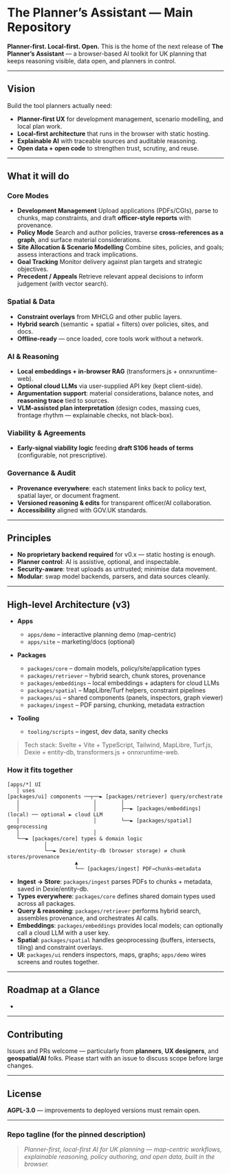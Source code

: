# The Planner’s Assistant — Main Repository

**Planner-first. Local-first. Open.**
This is the home of the next release of **The Planner’s Assistant** — a browser-based AI toolkit for UK planning that keeps reasoning visible, data open, and planners in control.

---

## Vision

Build the tool planners actually need:

* **Planner-first UX** for development management, scenario modelling, and local plan work.
* **Local-first architecture** that runs in the browser with static hosting.
* **Explainable AI** with traceable sources and auditable reasoning.
* **Open data + open code** to strengthen trust, scrutiny, and reuse.

---

## What it will do

### Core Modes

* **Development Management**
  Upload applications (PDFs/CGIs), parse to chunks, map constraints, and draft **officer-style reports** with provenance.
* **Policy Mode**
  Search and author policies, traverse **cross-references as a graph**, and surface material considerations.
* **Site Allocation & Scenario Modelling**
  Combine sites, policies, and goals; assess interactions and track implications.
* **Goal Tracking**
  Monitor delivery against plan targets and strategic objectives.
* **Precedent / Appeals**
  Retrieve relevant appeal decisions to inform judgement (with vector search).

### Spatial & Data

* **Constraint overlays** from MHCLG and other public layers.
* **Hybrid search** (semantic + spatial + filters) over policies, sites, and docs.
* **Offline-ready** — once loaded, core tools work without a network.

### AI & Reasoning

* **Local embeddings + in-browser RAG** (transformers.js + onnxruntime-web).
* **Optional cloud LLMs** via user-supplied API key (kept client-side).
* **Argumentation support**: material considerations, balance notes, and **reasoning trace** tied to sources.
* **VLM-assisted plan interpretation** (design codes, massing cues, frontage rhythm — explainable checks, not black-box).

### Viability & Agreements

* **Early-signal viability logic** feeding **draft S106 heads of terms** (configurable, not prescriptive).

### Governance & Audit

* **Provenance everywhere**: each statement links back to policy text, spatial layer, or document fragment.
* **Versioned reasoning & edits** for transparent officer/AI collaboration.
* **Accessibility** aligned with GOV.UK standards.

---

## Principles

* **No proprietary backend required** for v0.x — static hosting is enough.
* **Planner control**: AI is assistive, optional, and inspectable.
* **Security-aware**: treat uploads as untrusted; minimise data movement.
* **Modular**: swap model backends, parsers, and data sources cleanly.

---

## High-level Architecture (v3)

* **Apps**

  * `apps/demo` – interactive planning demo (map-centric)
  * `apps/site` – marketing/docs (optional)
* **Packages**

  * `packages/core` – domain models, policy/site/application types
  * `packages/retriever` – hybrid search, chunk stores, provenance
  * `packages/embeddings` – local embeddings + adapters for cloud LLMs
  * `packages/spatial` – MapLibre/Turf helpers, constraint pipelines
  * `packages/ui` – shared components (panels, inspectors, graph viewer)
  * `packages/ingest` – PDF parsing, chunking, metadata extraction
* **Tooling**

  * `tooling/scripts` – ingest, dev data, sanity checks

> Tech stack: Svelte + Vite + TypeScript, Tailwind, MapLibre, Turf.js, Dexie + entity-db, transformers.js + onnxruntime-web.

### How it fits together

```
[apps/*] UI
   │ uses
[packages/ui] components ──┬──► [packages/retriever] query/orchestrate
   │                        │        │
   │                        │        ├──► [packages/embeddings] (local) ── optional ► cloud LLM
   │                        │        └──► [packages/spatial] geoprocessing
   │                        │
   └──► [packages/core] types & domain logic
            │
            └──► Dexie/entity-db (browser storage) ⇄ chunk stores/provenance
                      ▲
                      └── [packages/ingest] PDF→chunks→metadata
```

* **Ingest → Store**: `packages/ingest` parses PDFs to chunks + metadata, saved in Dexie/entity-db.
* **Types everywhere**: `packages/core` defines shared domain types used across all packages.
* **Query & reasoning**: `packages/retriever` performs hybrid search, assembles provenance, and orchestrates AI calls.
* **Embeddings**: `packages/embeddings` provides local models; can optionally call a cloud LLM with a user key.
* **Spatial**: `packages/spatial` handles geoprocessing (buffers, intersects, tiling) and constraint overlays.
* **UI**: `packages/ui` renders inspectors, maps, graphs; `apps/demo` wires screens and routes together.

---

## Roadmap at a Glance

*

---

## Contributing

Issues and PRs welcome — particularly from **planners**, **UX designers**, and **geospatial/AI** folks.
Please start with an issue to discuss scope before large changes.

---

## License

**AGPL-3.0** — improvements to deployed versions must remain open.

---

### Repo tagline (for the pinned description)

> *Planner-first, local-first AI for UK planning — map-centric workflows, explainable reasoning, policy authoring, and open data, built in the browser.*
